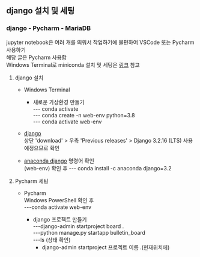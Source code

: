 ## django 설치 및 세팅
### django - Pycharm - MariaDB   
jupyter notebook은 여러 개를 띄워서 작업하기에 불편하여 VSCode 또는 Pycharm 사용하기   
해당 글은 Pycharm 사용함   
Windows Terminal로 miniconda 설치 및 세팅은 [링크](https://github.com/Son-Sumin/ml_dl/blob/main/%EC%B4%88%EA%B8%B0%EC%84%A4%EC%A0%95.md) 참고

1. django 설치   
   - Windows Terminal   
     - 새로운 가상환경 만들기   
      --- conda activate   
      --- conda create -n web-env python=3.8   
      --- conda activate web-env   
      
    - [django](https://www.djangoproject.com/)   
      상단 'download' > 우측 'Previous releases' > Django 3.2.16 (LTS) 사용 예정으므로 확인   
    - [anaconda django](https://anaconda.org/anaconda/django) 명령어 확인   
      (web-env) 확인 후
      --- conda install -c anaconda django=3.2   

2. Pycharm 세팅   
   - Pycharm   
     Windows PowerShell 확인 후   
     ---conda activate web-env   
  
     - django 프로젝트 만들기   
      ---django-admin startproject board .   
      ---python manage.py startapp bulletin_board   
      ---ls (상태 확인)
         * django-admin startproject 프로젝트 이름 .(현재위치에)

